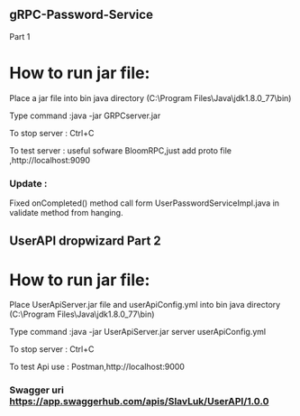 ## gRPC-Password-Service
 Part 1

# How to run jar file:

Place a jar file into bin java directory (C:\Program Files\Java\jdk1.8.0_77\bin)

Type command :java -jar GRPCserver.jar

To stop server : Ctrl+C

To test server : useful sofware BloomRPC,just add proto file ,http://localhost:9090

### Update : 
Fixed onCompleted() method call form UserPasswordServiceImpl.java in validate method from hanging.

## UserAPI dropwizard Part 2

# How to run jar file:

Place UserApiServer.jar file and userApiConfig.yml into bin java directory (C:\Program Files\Java\jdk1.8.0_77\bin)

Type command :java -jar UserApiServer.jar server userApiConfig.yml

To stop server : Ctrl+C

To test Api use : Postman,http://localhost:9000

### Swagger uri https://app.swaggerhub.com/apis/SlavLuk/UserAPI/1.0.0